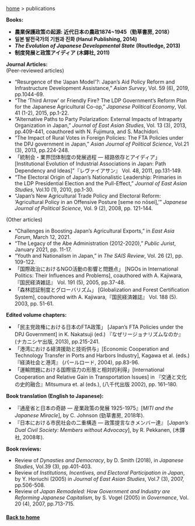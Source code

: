 [home](https://hirosasada.github.io/) > publications  

**Books:**  
- **農業保護政策の起源: 近代日本の農政1874~1945（勁草書房, 2018）**  
- **일본 발전국가의 기원과 진화 (Hanul Publishing, 2014)**  
- ***The Evolution of Japanese Developmental State*** **(Routledge, 2013)**  
- **制度発展と政策アイディア (木鐸社, 2011)**  

**Journal Articles:**  
(Peer-reviewed articles)  
- “Resurgence of the ‘Japan Model'?: Japan’s Aid Policy Reform and Infrastructure Development Assistance,” *Asian Survey*, Vol. 59 (6), 2019, pp.1044-69.  
- “The ‘Third Arrow’ or Friendly Fire? The LDP Government’s Reform Plan for the Japanese Agricultural Co-op,” *Japanese Political Economy*, Vol. 41 (1-2), 2015, pp.1-22.  
- “Alternative Paths to Party Polarization: External Impacts of Intraparty Organization in Japan,” *Journal of East Asian Studies*, Vol. 13 (3), 2013, pp.409-441, coauthored with N. Fujimura, and S. Machidori.  
- “The Impact of Rural Votes in Foreign Policies: The FTA Policies under the DPJ government in Japan,” *Asian Journal of Political Science*, Vol.21 (3), 2013, pp.224-248.  
- 「統制会・業界団体制度の発展過程 ― 経路依存とアイディア」 [Institutional Evolution of Industrial Associations in Japan: Path Dependency and Ideas]”『レヴァイアサン』 Vol. 48, 2011, pp.131-149.  
- “The Electoral Origin of Japan’s Nationalistic Leadership: Primaries in the LDP Presidential Election and the Pull-Effect,” *Journal of East Asian Studies*, Vol.10 (1), 2010, pp.1-30.  
- “Japan’s New Agricultural Trade Policy and Electoral Reform: ‘Agricultural Policy in an Offensive Posture [seme no nōsei],’” *Japanese Journal of Political Science*, Vol. 9 (2), 2008, pp. 121-144.  
  
(Other articles)  
- “Challenges in Boosting Japan’s Agricultural Exports,” in *East Asia Forum*, March 12, 2021.
- “The Legacy of the Abe Administration (2012-2020),” *Public Jurist*, January 2021, pp. 11-17.
- “Youth and Nationalism in Japan,” in *The SAIS Review*, Vol. 26 (2), pp. 109-122.  
- 「国際政治におけるNGO活動の影響と問題点」 [NGOs in International Politics: Their Influences and Problems], coauthored with A. Kajiwara,『国民経済雑誌』 Vol. 191 (5), 2005, pp.37-48.  
- 「森林認証制度とグローバリズム」 [Globalization and Forest Certification System], coauthored with A. Kajiwara,『国民経済雑誌』 Vol. 188 (5). 2003, pp. 51-61.  
  
**Edited volume chapters:**  
- 「民主党政権における日本のFTA政策」 [Japan’s FTA Policies under the DPJ Government] in K. Nakatsuji (ed.) 『なぜリージョナリズムなのか』(ナカニシヤ出版, 2013), pp.215-241.  
- 「港湾における経済援助と技術供与」[Economic Cooperation and Technology Transfer in Ports and Harbors Industry], Kagawa et al. (eds.)『経済社会と港湾』 (パールロード, 2004), pp.83-96.  
- 「運輸問題における国際協力の形態と相対的利得」[International Cooperation and Relative Gain in Transportation Issues] in 『交通と文化の史的融合』Mitsumura et. al (eds.), (八千代出版 2002), pp. 161–180.
  
**Book translation (English to Japanese):**  
- 『通産省と日本の奇跡 — 産業政策の発展 1925-1975』[*MITI and the Japanese Miracle*], by C. Johnson (勁草書房, 2018年).  
- 『日本における市民社会の二重構造 — 政策提言なきメンバー達』 [*Japan’s Dual Civil Society: Members without Advocacy*], by R. Pekkanen, (木鐸社, 2008年).  　　
  
**Book reviews:**  
- Review of *Dynasties and Democracy*, by D. Smith (2018), in *Japanese Studies*, Vol.39 (3), pp.401-403.   
- Review of *Institutions, Incentives, and Electoral Participation in Japan*, by Y. Horiuchi (2005) in *Journal of East Asian Studies*, Vol.7 (3), 2007, pp.506-508.  
- Review of *Japan Remodeled: How Government and Industry are Reforming Japanese Capitalism*, by S. Vogel (2005) in *Governance*, Vol. 20 (4), 2007, pp.713-715.  
   
#### [Back to home](https://hirosasada.github.io/)    
